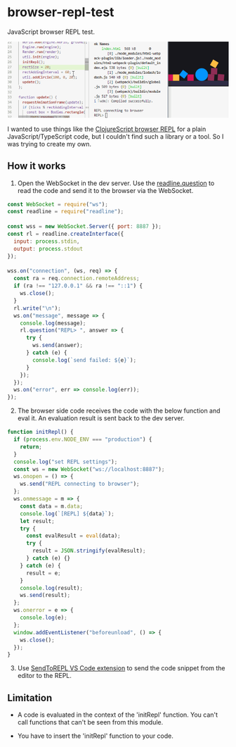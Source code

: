 # browser-repl-test

JavaScript browser REPL test.

![screenshot](https://raw.githubusercontent.com/abagames/browser-repl-test/master/docs/screenshot.gif)

I wanted to use things like the [ClojureScript browser REPL](https://clojurescript.org/guides/quick-start#browser-repl) for a plain JavaScript/TypeScript code, but I couldn't find such a library or a tool. So I was trying to create my own.

## How it works

1. Open the WebSocket in the dev server. Use the [readline.question](https://nodejs.org/api/readline.html#readline_rl_question_query_callback) to read the code and send it to the browser via the WebSocket.

```javascript
const WebSocket = require("ws");
const readline = require("readline");

const wss = new WebSocket.Server({ port: 8887 });
const rl = readline.createInterface({
  input: process.stdin,
  output: process.stdout
});

wss.on("connection", (ws, req) => {
  const ra = req.connection.remoteAddress;
  if (ra !== "127.0.0.1" && ra !== "::1") {
    ws.close();
  }
  rl.write("\n");
  ws.on("message", message => {
    console.log(message);
    rl.question("REPL> ", answer => {
      try {
        ws.send(answer);
      } catch (e) {
        console.log(`send failed: ${e}`);
      }
    });
  });
  ws.on("error", err => console.log(err));
});
```

2. The browser side code receives the code with the below function and eval it. An evaluation result is sent back to the dev server.

```typescript
function initRepl() {
  if (process.env.NODE_ENV === "production") {
    return;
  }
  console.log("set REPL settings");
  const ws = new WebSocket("ws://localhost:8887");
  ws.onopen = () => {
    ws.send("REPL connecting to browser");
  };
  ws.onmessage = m => {
    const data = m.data;
    console.log(`[REPL] ${data}`);
    let result;
    try {
      const evalResult = eval(data);
      try {
        result = JSON.stringify(evalResult);
      } catch (e) {}
    } catch (e) {
      result = e;
    }
    console.log(result);
    ws.send(result);
  };
  ws.onerror = e => {
    console.log(e);
  };
  window.addEventListener("beforeunload", () => {
    ws.close();
  });
}
```

3. Use [SendToREPL VS Code extension](https://marketplace.visualstudio.com/items?itemName=nvbn.sendtorepl) to send the code snippet from the editor to the REPL.

## Limitation

* A code is evaluated in the context of the 'initRepl' function. You can't call functions that can't be seen from this module.

* You have to insert the 'initRepl' function to your code.
